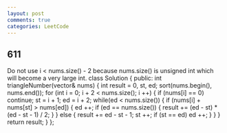 ```yaml
---
layout: post
comments: true
categories: LeetCode
---
```

## 611

Do not use i < nums.size() - 2 because nums.size() is unsigned int which will become a very large int.
class Solution {
public:
    int triangleNumber(vector<int>& nums) {
        int result = 0, st, ed;
        sort(nums.begin(), nums.end());
        for (int i = 0; i + 2 < nums.size(); i ++) {
            if (nums[i] == 0) continue;
            st = i + 1; ed = i + 2;
            while(ed < nums.size()) {
                if (nums[i] + nums[st] > nums[ed]) {
                    ed ++;
                    if (ed == nums.size()) {
                        result += (ed - st) * (ed - st - 1) / 2;
                    }
                } else {
                    result += ed - st - 1;
                    st ++;
                    if (st == ed) ed ++;
                }
            }
        }
        return result;
    }
};
